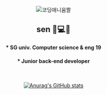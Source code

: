<div align=center>

  ![코딩애니움짤](https://user-images.githubusercontent.com/64001680/149573142-644419f1-cd78-48f4-af05-6556ce200c46.gif)

  ## sen 👩💻🔥
  #### * SG univ. Computer science & eng 19 
  #### * Junior back-end developer 

  <br>
  
  [![Anurag's GitHub stats](https://github-readme-stats.vercel.app/api?username=dahyen0o&theme=onedark)](https://github.com/anuraghazra/github-readme-stats)

<!--  [![Top Langs](https://github-readme-stats.vercel.app/api/top-langs/?username=dahyen0o&theme=onedark&layout=compact)](https://github.com/anuraghazra/github-readme-stats) -->

</div>


